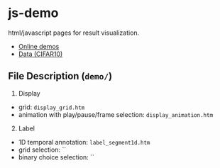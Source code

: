 # js-demo
html/javascript pages for result visualization.
- [Online demos](http://140.247.107.10/donglai/public/js-demo/demo/)
- [Data (CIFAR10)](https://www.cs.toronto.edu/~kriz/cifar.html)

## File Description (`demo/`)
1. Display
  - grid: `display_grid.htm`
  - animation with play/pause/frame selection: `display_animation.htm`

2. Label
  - 1D temporal annotation: `label_segment1d.htm`
  - grid selection: ``
  - binary choice selection: ``
